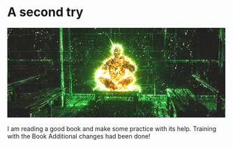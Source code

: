# A second try
![headshot](matrixgod.gif)

I am reading a good book and make some practice with its help.
Training with the Book
Additional changes had been done!

